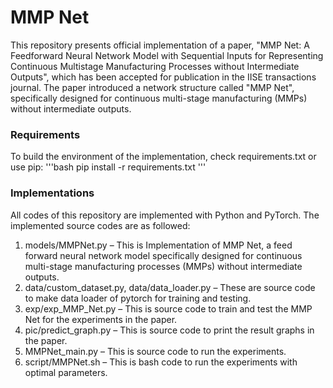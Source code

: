# MMP Net

This repository presents official implementation of a paper, "MMP Net: A Feedforward Neural Network Model with Sequential Inputs for Representing Continuous Multistage Manufacturing Processes without Intermediate Outputs", which has been accepted for publication in the IISE transactions journal. The paper introduced a network structure called "MMP Net", specifically designed for continuous multi-stage manufacturing (MMPs) without intermediate outputs. 

### Requirements 
To build the environment of the implementation, check requirements.txt or use pip:
'''bash
pip install -r requirements.txt
'''

### Implementations
All codes of this repository are implemented with Python and PyTorch. The implemented source codes are as followed:
1.	models/MMPNet.py – This is Implementation of MMP Net, a feed forward neural network model specifically designed for continuous multi-stage manufacturing processes (MMPs) without intermediate outputs. 
2.	data/custom_dataset.py, data/data_loader.py – These are source code to make data loader of pytorch for training and testing. 
3.	exp/exp_MMP_Net.py – This is source code to train and test the MMP Net for the experiments in the paper. 
4.	pic/predict_graph.py – This is source code to print the result graphs in the paper. 
5.	MMPNet_main.py – This is source code to run the experiments. 
6.	script/MMPNet.sh – This is bash code to run the experiments with optimal parameters. 

